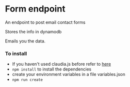 # Form endpoint
An endpoint to post email contact forms

Stores the info in dynamodb

Emails you the data.

### To install
* If you haven't used claudia.js before refer to [here](https://www.claudiajs.com/)
* `npm install` to install the dependencies
* create your environment variables in a file variables.json
* `npm run create`
